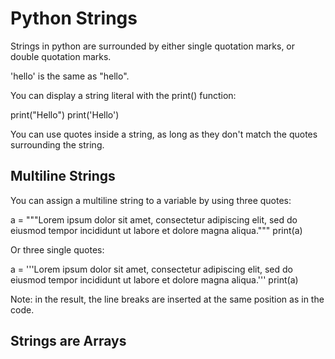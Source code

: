 # Python Strings

Strings in python are surrounded by either single quotation marks, or double quotation marks.

'hello' is the same as "hello".

You can display a string literal with the print() function:

print("Hello")
print('Hello')

You can use quotes inside a string, as long as they don't match the quotes surrounding the string.

## Multiline Strings

You can assign a multiline string to a variable by using three quotes:

a = """Lorem ipsum dolor sit amet,
consectetur adipiscing elit,
sed do eiusmod tempor incididunt
ut labore et dolore magna aliqua."""
print(a)

Or three single quotes:

a = '''Lorem ipsum dolor sit amet,
consectetur adipiscing elit,
sed do eiusmod tempor incididunt
ut labore et dolore magna aliqua.'''
print(a)

Note: in the result, the line breaks are inserted at the same position as in the code.

## Strings are Arrays

